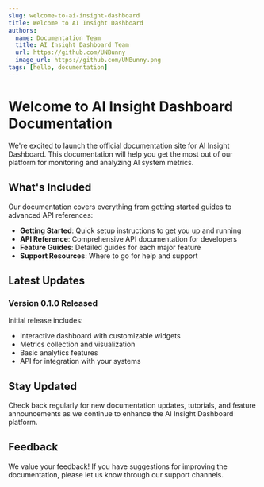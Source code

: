 ```yaml
---
slug: welcome-to-ai-insight-dashboard
title: Welcome to AI Insight Dashboard
authors:
  name: Documentation Team
  title: AI Insight Dashboard Team
  url: https://github.com/UNBunny
  image_url: https://github.com/UNBunny.png
tags: [hello, documentation]
---
```


# Welcome to AI Insight Dashboard Documentation

We're excited to launch the official documentation site for AI Insight Dashboard. This documentation will help you get the most out of our platform for monitoring and analyzing AI system metrics.

## What's Included

Our documentation covers everything from getting started guides to advanced API references:

- **Getting Started**: Quick setup instructions to get you up and running
- **API Reference**: Comprehensive API documentation for developers
- **Feature Guides**: Detailed guides for each major feature
- **Support Resources**: Where to go for help and support

## Latest Updates

### Version 0.1.0 Released

Initial release includes:

- Interactive dashboard with customizable widgets
- Metrics collection and visualization
- Basic analytics features
- API for integration with your systems

## Stay Updated

Check back regularly for new documentation updates, tutorials, and feature announcements as we continue to enhance the AI Insight Dashboard platform.

## Feedback

We value your feedback! If you have suggestions for improving the documentation, please let us know through our support channels.
